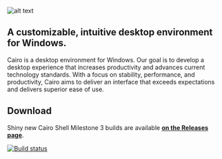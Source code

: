 ![alt text](http://cairoshell.github.io/img/ss_dynDesk.jpg "Cairo Desktop Environment")

A customizable, intuitive desktop environment for Windows.
---
Cairo is a desktop environment for Windows. Our goal is to develop a desktop experience that increases productivity and advances current technology standards. With a focus on stability, performance, and productivity, Cairo aims to deliver an interface that exceeds expectations and delivers superior ease of use.

Download
---
Shiny new Cairo Shell Milestone 3 builds are available **[on the Releases page](https://github.com/cairoshell/cairoshell/releases)**.

[![Build status](https://ci.appveyor.com/api/projects/status/bv9oqbrv3cy2p6y6?svg=true)](https://ci.appveyor.com/project/cairoshell/cairoshell)